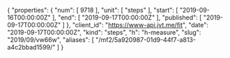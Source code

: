 {
  "properties": {
    "num": [
      9718
    ],
    "unit": [
      "steps"
    ],
    "start": [
      "2019-09-16T00:00:00Z"
    ],
    "end": [
      "2019-09-17T00:00:00Z"
    ],
    "published": [
      "2019-09-17T00:00:00Z"
    ]
  },
  "client_id": "https://www-api.jvt.me/fit",
  "date": "2019-09-17T00:00:00Z",
  "kind": "steps",
  "h": "h-measure",
  "slug": "2019/09/vw66w",
  "aliases": [
    "/mf2/5a920987-01d9-44f7-a813-a4c2bbad1599/"
  ]
}
